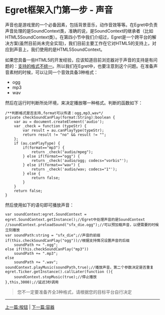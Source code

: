 Egret框架入门第一步 - 声音
===============

声音也是游戏里的一个必备因素，包括背景音乐，动作音效等等。在Egret中负责声音处理的是SoundContext类，准确的说，是SoundContext的继承者（比如HTML5SoundContext类）。在第四小节中我们介绍过，Egret是一个跨平台的解决方案(虽然目前尚未完全实现)，我们目前主要工作在它对HTML5的支持上，对应到声音上，我们使用的是HTML5SoundContext。

如果您具备一些HTML5的开发经验，应该知道目前浏览器对于声音的支持是有问题的：[支持的格式不统一](http://www.html5cn.com.cn/news/course/2012-10-06/139.html)。所以我们在Egret中，也要注意到这个问题。在准备声音素材的时候，可以让同一个音效具备3种格式：

* ogg
* mp3
* wav

然后在运行时判断所处环境，来决定播放哪一种格式。判断的函数如下：

```
/**判断格式是否支持,format可以传递：ogg,mp3,wav*/
private checkSoundCanPlay(format:String):boolean {
    var au = document.createElement('audio');
    var _check = function (typeStr) {
        var result = au.canPlayType(typeStr);
        return result != "no" && result != "";
    };
    if (au.canPlayType) {
        if(format=="mp3") {
            return _check("audio/mpeg");
        } else if(format=="ogg") {
            return _check('audio/ogg; codecs="vorbis"');
        } else if(format=="wav") {
            return _check('audio/wav; codecs="1"');
        } else {
            return false;
        }
    }
    return false;
}
```

然后使用如下的语句即可播放声音：

```
var soundContext:egret.SoundContext = egret.SoundContext.getInstance();//Egret中处理声音的是SoundContext
//soundContext.preloadSound("sfx_die.ogg");//可以预加载声音，以便需要的时候立刻播放
var soundPath:string = "sfx_die";//声音的前缀
if(this.checkSoundCanPlay("ogg"))//根据支持情况设置声音的后缀
    soundPath += ".ogg";
else if(this.checkSoundCanPlay("mp3"))
    soundPath += ".mp3";
else
    soundPath += ".wav";
soundContext.playMusic(soundPath,true);//播放声音，第二个参数决定是否重复
egret.Ticker.getInstance().callLater(function (){
    soundContext.stopMusic(true);//停止播放
},this,3000);//延迟3秒调用
```
> 您不一定要准备齐全3种格式，请根据您的目标平台自行决定

- - -

[上一篇:按钮](https://github.com/NeoGuo/html5-documents/blob/master/egret/05-button.md)
| [下一篇:容器](https://github.com/NeoGuo/html5-documents/blob/master/egret/07-container.md)
